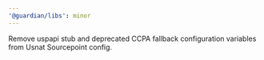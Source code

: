 ```yaml
---
'@guardian/libs': minor
---
```


Remove uspapi stub and deprecated CCPA fallback configuration variables from Usnat Sourcepoint config.

